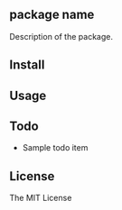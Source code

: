 package name
---

Description of the package.

## Install

## Usage

## Todo

- Sample todo item

## License

The MIT License
